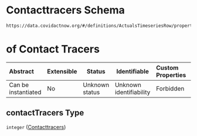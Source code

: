 # Contacttracers Schema

```txt
https://data.covidactnow.org/#/definitions/ActualsTimeseriesRow/properties/contactTracers
```

# of Contact Tracers


| Abstract            | Extensible | Status         | Identifiable            | Custom Properties | Additional Properties | Access Restrictions | Defined In                                                   |
| :------------------ | ---------- | -------------- | ----------------------- | :---------------- | --------------------- | ------------------- | ------------------------------------------------------------ |
| Can be instantiated | No         | Unknown status | Unknown identifiability | Forbidden         | Allowed               | none                | [schemas.json\*](../out/schemas.json "open original schema") |

## contactTracers Type

`integer` ([Contacttracers](schemas-definitions-actualstimeseriesrow-properties-contacttracers.md))
